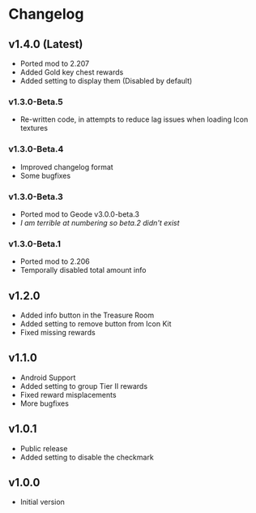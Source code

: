 # Changelog

## <cg>v1.4.0</c> (Latest)

* <cp>Ported mod to 2.207</c>
* <cg>Added</c> Gold key chest rewards
* <cg>Added</c> setting to display them (Disabled by default)

### <cb>v1.3.0-Beta.5</c>

* <cy>Re-written</c> code, in attempts to reduce lag issues when loading Icon textures

### <cb>v1.3.0-Beta.4</c>

* <cy>Improved</c> changelog format
* Some bugfixes

### <cb>v1.3.0-Beta.3</c>

* <co>Ported mod to Geode v3.0.0-beta.3</c>
* *I am terrible at numbering so beta.2 didn't exist*

### <cb>v1.3.0-Beta.1</c>

* <cp>Ported mod to 2.206</c>
* <cr>Temporally disabled</c> total amount info

## <cb>v1.2.0</c>

* <cg>Added</c> info button in the Treasure Room
* <cg>Added</c> setting to remove button from Icon Kit
* <cy>Fixed</c> missing rewards

## <cb>v1.1.0</c>

* <cp>Android Support</c>
* <cg>Added</c> setting to group Tier II rewards
* <cy>Fixed</c> reward misplacements
* More bugfixes

## <cb>v1.0.1</c>

* <cp>Public release</c>
* <cg>Added</c> setting to disable the checkmark

## <cb>v1.0.0</c>

* <cp>Initial version</c>